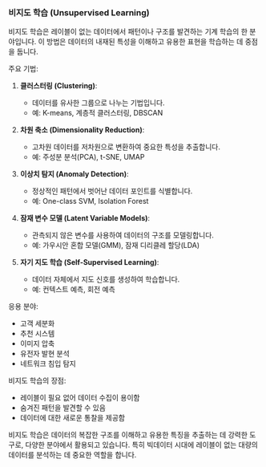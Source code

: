 ### 비지도 학습 (Unsupervised Learning)

비지도 학습은 레이블이 없는 데이터에서 패턴이나 구조를 발견하는 기계 학습의 한 분야입니다. 이 방법은 데이터의 내재된 특성을 이해하고 유용한 표현을 학습하는 데 중점을 둡니다.

주요 기법:

1. **클러스터링 (Clustering)**:
   - 데이터를 유사한 그룹으로 나누는 기법입니다.
   - 예: K-means, 계층적 클러스터링, DBSCAN

2. **차원 축소 (Dimensionality Reduction)**:
   - 고차원 데이터를 저차원으로 변환하여 중요한 특성을 추출합니다.
   - 예: 주성분 분석(PCA), t-SNE, UMAP

3. **이상치 탐지 (Anomaly Detection)**:
   - 정상적인 패턴에서 벗어난 데이터 포인트를 식별합니다.
   - 예: One-class SVM, Isolation Forest

4. **잠재 변수 모델 (Latent Variable Models)**:
   - 관측되지 않은 변수를 사용하여 데이터의 구조를 모델링합니다.
   - 예: 가우시안 혼합 모델(GMM), 잠재 디리클레 할당(LDA)

5. **자기 지도 학습 (Self-Supervised Learning)**:
   - 데이터 자체에서 지도 신호를 생성하여 학습합니다.
   - 예: 컨텍스트 예측, 회전 예측

응용 분야:
- 고객 세분화
- 추천 시스템
- 이미지 압축
- 유전자 발현 분석
- 네트워크 침입 탐지

비지도 학습의 장점:
- 레이블이 필요 없어 데이터 수집이 용이함
- 숨겨진 패턴을 발견할 수 있음
- 데이터에 대한 새로운 통찰을 제공함

비지도 학습은 데이터의 복잡한 구조를 이해하고 유용한 특징을 추출하는 데 강력한 도구로, 다양한 분야에서 활용되고 있습니다. 특히 빅데이터 시대에 레이블이 없는 대량의 데이터를 분석하는 데 중요한 역할을 합니다.